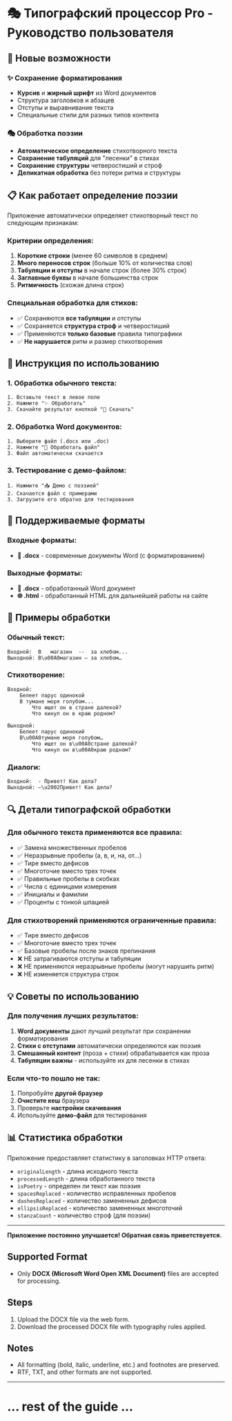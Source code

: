 # 🎭 Типографский процессор Pro - Руководство пользователя

## 🌟 Новые возможности

### ✨ **Сохранение форматирования**
- **Курсив** и **жирный шрифт** из Word документов
- Структура заголовков и абзацев
- Отступы и выравнивание текста
- Специальные стили для разных типов контента

### 🎭 **Обработка поэзии**
- **Автоматическое определение** стихотворного текста
- **Сохранение табуляций** для "лесенки" в стихах
- **Сохранение структуры** четверостиший и строф
- **Деликатная обработка** без потери ритма и структуры

## 📋 **Как работает определение поэзии**

Приложение автоматически определяет стихотворный текст по следующим признакам:

### **Критерии определения:**
1. **Короткие строки** (менее 60 символов в среднем)
2. **Много переносов строк** (больше 10% от количества слов)
3. **Табуляции и отступы** в начале строк (более 30% строк)
4. **Заглавные буквы** в начале большинства строк
5. **Ритмичность** (схожая длина строк)

### **Специальная обработка для стихов:**
- ✅ Сохраняются **все табуляции** и отступы
- ✅ Сохраняется **структура строф** и четверостиший
- ✅ Применяются **только базовые** правила типографики
- ✅ **Не нарушается** ритм и размер стихотворения

## 🔧 **Инструкция по использованию**

### **1. Обработка обычного текста:**
```
1. Вставьте текст в левое поле
2. Нажмите "✨ Обработать"
3. Скачайте результат кнопкой "💾 Скачать"
```

### **2. Обработка Word документов:**
```
1. Выберите файл (.docx или .doc)
2. Нажмите "🚀 Обработать файл"
3. Файл автоматически скачается
```

### **3. Тестирование с демо-файлом:**
```
1. Нажмите "📥 Демо с поэзией"
2. Скачается файл с примерами
3. Загрузите его обратно для тестирования
```

## 📄 **Поддерживаемые форматы**

### **Входные форматы:**
- **📄 .docx** - современные документы Word (с форматированием)

### **Выходные форматы:**
- **📄 .docx** - обработанный Word документ
- **🌐 .html** - обработанный HTML для дальнейшей работы на сайте

## 🎯 **Примеры обработки**

### **Обычный текст:**
```
Входной:  В   магазин  --  за хлебом...
Выходной: В\u00A0магазин — за хлебом…
```

### **Стихотворение:**
```
Входной:
    Белеет парус одинокой
    В тумане моря голубом...
        Что ищет он в стране далекой?
        Что кинул он в краю родном?

Выходной:
    Белеет парус одинокий
    В\u00A0тумане моря голубом…
        Что ищет он в\u00A0стране далекой?
        Что кинул он в\u00A0краю родном?
```

### **Диалоги:**
```
Входной:  - Привет! Как дела?
Выходной: —\u2002Привет! Как дела?
```

## 🔍 **Детали типографской обработки**

### **Для обычного текста применяются все правила:**
- ✅ Замена множественных пробелов
- ✅ Неразрывные пробелы (а, в, и, на, от...)
- ✅ Тире вместо дефисов
- ✅ Многоточие вместо трех точек
- ✅ Правильные пробелы в скобках
- ✅ Числа с единицами измерения
- ✅ Инициалы и фамилии
- ✅ Проценты с тонкой шпацией

### **Для стихотворений применяются ограниченные правила:**
- ✅ Тире вместо дефисов
- ✅ Многоточие вместо трех точек
- ✅ Базовые пробелы после знаков препинания
- ❌ НЕ затрагиваются отступы и табуляции
- ❌ НЕ применяются неразрывные пробелы (могут нарушить ритм)
- ❌ НЕ изменяется структура строк

## 💡 **Советы по использованию**

### **Для получения лучших результатов:**
1. **Word документы** дают лучший результат при сохранении форматирования
2. **Стихи с отступами** автоматически определяются как поэзия
3. **Смешанный контент** (проза + стихи) обрабатывается как проза
4. **Табуляции важны** - используйте их для лесенки в стихах

### **Если что-то пошло не так:**
1. Попробуйте **другой браузер**
2. **Очистите кеш** браузера
3. Проверьте **настройки скачивания**
4. Используйте **демо-файл** для тестирования

## 📊 **Статистика обработки**

Приложение предоставляет статистику в заголовках HTTP ответа:
- `originalLength` - длина исходного текста
- `processedLength` - длина обработанного текста  
- `isPoetry` - определен ли текст как поэзия
- `spacesReplaced` - количество исправленных пробелов
- `dashesReplaced` - количество замененных дефисов
- `ellipsisReplaced` - количество замененных многоточий
- `stanzaCount` - количество строф (для поэзии)

---

**Приложение постоянно улучшается! Обратная связь приветствуется.**

## Supported Format
- Only **DOCX (Microsoft Word Open XML Document)** files are accepted for processing.

## Steps
1. Upload the DOCX file via the web form.
2. Download the processed DOCX file with typography rules applied.

## Notes
- All formatting (bold, italic, underline, etc.) and footnotes are preserved.
- RTF, TXT, and other formats are not supported.

---

# ... rest of the guide ...